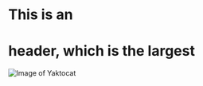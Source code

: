 # This is an <h1> header, which is the largest

  
 ![Image of Yaktocat](https://octodex.github.com/images/yaktocat.png)
